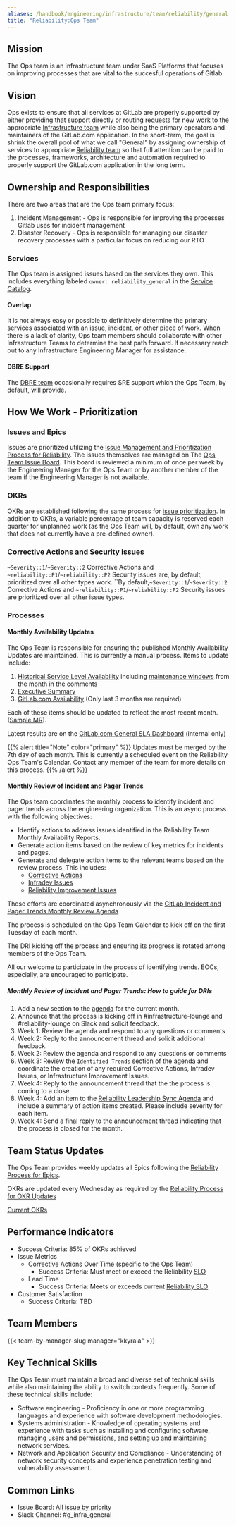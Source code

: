 ```yaml
---
aliases: /handbook/engineering/infrastructure/team/reliability/general.html
title: "Reliability:Ops Team"
---
```


## Mission

The Ops team is an infrastructure team under SaaS Platforms that focuses on improving processes that are vital to the succesful operations of Gitlab.

## Vision

Ops exists to ensure that all services at GitLab are properly supported by either providing that support directly or routing requests for new work to the appropriate [Infrastructure team](/handbook/engineering/infrastructure/team) while also being the primary operators and maintainers of the GitLab.com application.  In the short-term, the goal is shrink the overall pool of what we call "General" by assigning ownership of services to appropriate [Reliability team](/handbook/engineering/infrastructure/team) so that full attention can be paid to the processes, frameworks, architecture and automation required to properly support the GitLab.com application in the long term.

## Ownership and Responsibilities

There are two areas that are the Ops team primary focus:

1. Incident Management - Ops is responsible for improving the processes Gitlab uses for incident management
2. Disaster Recovery - Ops is responsible for managing our disaster recovery processes with a particular focus on reducing our RTO

### Services

The Ops team is assigned issues based on the services they own.  This includes everything labeled `owner: reliability_general` in the [Service Catalog](https://gitlab.com/gitlab-com/runbooks/blob/master/services/service-catalog.yml).

#### Overlap

It is not always easy or possible to definitively determine the primary services associated with an issue, incident, or other piece of work.  When there is a lack of clarity, Ops team members should collaborate with other Infrastructure Teams to determine the best path forward.  If necessary reach out to any Infrastructure Engineering Manager for assistance.

#### DBRE Support

The [DBRE team](/handbook/engineering/infrastructure/database) occasionally requires SRE support which the Ops Team, by default, will provide.

## How We Work - Prioritization

### Issues and Epics

Issues are prioritized utilizing the [Issue Management and Prioritization Process for Reliability](/handbook/engineering/infrastructure/team/ops/#issues-and-epics).  The issues themselves are managed on The [Ops Team Issue Board](https://gitlab.com/gitlab-com/gl-infra/production-engineering/-/boards/3993753?label_name[]=team%3A%3AOps).   This board is reviewed a minimum of once per week by the Engineering Manager for the Ops Team or by another member of the team if the Engineering Manager is not available.

### OKRs

OKRs are established following the same process for [issue prioritization](/handbook/engineering/infrastructure/team/ops/#issues-and-epics).  In addition to OKRs, a variable percentage of team capacity is reserved each quarter for unplanned work (as the Ops Team will, by default, own any work that does not currently have a pre-defined owner).

### Corrective Actions and Security Issues

`~Severity::1`/`~Severity::2` Corrective Actions and `~reliability::P1`/`~reliability::P2` Security issues are, by default, prioritized over all other types work.
``By default,`~Severity::1`/`~Severity::2` Corrective Actions and `~reliability::P1`/`~reliability::P2` Security issues are prioritized over all other issue types.

### Processes

#### Monthly Availability Updates

The Ops Team is responsible for ensuring the published Monthly Availability Updates are maintained.  This is currently a manual process.   Items to update include:

1. [Historical Service Level Availability](/handbook/engineering/monitoring/#historical-service-level-availability) including [maintenance windows](https://status.gitlab.com/pages/history/5b36dc6502d06804c08349f7) from the month in the comments
1. [Executive Summary](/handbook/engineering/performance-indicators/)
1. [GitLab.com Availability](/handbook/engineering/infrastructure-quality/performance-indicators/#gitlabcom-availability) (Only last 3 months are required)

Each of these items should be updated to reflect the most recent month.  ([Sample MR](https://gitlab.com/gitlab-com/www-gitlab-com/-/merge_requests/127806)).

Latest results are on the [GitLab.com General SLA Dashboard](https://dashboards.gitlab.net/d/general-slas/general-slas?orgId=1&from=now-1M%2FM&to=now-1M%2FM) (internal only)

{{% alert title="Note" color="primary" %}}
Updates must be merged by the 7th day of each month.  This is currently a scheduled event on the Reliability Ops Team's Calendar.  Contact any member of the team for more details on this process.
{{% /alert %}}

#### Monthly Review of Incident and Pager Trends

The Ops team coordinates the monthly process to identify incident and pager trends across the engineering organization.  This is an async process with the following objectives:

- Identify actions to address issues identified in the Reliability Team Monthly Availability Reports.
- Generate action items based on the review of key metrics for incidents and pages.
- Generate and delegate action items to the relevant teams based on the review process.  This includes:
   - [Corrective Actions](/handbook/engineering/infrastructure/incident-management/#corrective-actions)
   - [Infradev Issues](/handbook/engineering/workflow/#infradev)
   - [Reliability Improvement Issues](https://gitlab.com/gitlab-com/gl-infra/reliability/-/issues/new)

These efforts are coordinated asynchronously via the [GitLab Incident and Pager Trends Monthly Review Agenda](https://docs.google.com/document/d/1SBoyuKK_g3RbYMcwJZs6dFqCGH9NCqu-M3QsHIwiKMw/edit#)

The process is scheduled on the Ops Team Calendar to kick off on the first Tuesday of each month.

The DRI kicking off the process and ensuring its progress is rotated among members of the Ops Team.

All our welcome to participate in the process of identifying trends.  EOCs, especially, are encouraged to participate.

##### Monthly Review of Incident and Pager Trends: How to guide for DRIs

1. Add a new section to the [agenda](https://docs.google.com/document/d/1SBoyuKK_g3RbYMcwJZs6dFqCGH9NCqu-M3QsHIwiKMw/edit#) for the current month.
1. Announce that the process is kicking off in #infrastructure-lounge and #reliability-lounge on Slack and solicit feedback.
1. Week 1: Review the agenda and respond to any questions or comments
1. Week 2: Reply to the announcement thread and solicit additional feedback.
1. Week 2: Review the agenda and respond to any questions or comments
1. Week 3: Review the `Identified Trends` section of the agenda and coordinate the creation of any required Corrective Actions, Infradev Issues, or Infrastructure Improvement Issues.
1. Week 4: Reply to the announcement thread that the the process is coming to a close
1. Week 4: Add an item to the [Reliability Leadership Sync Agenda](https://docs.google.com/document/d/1K-od3_I1TsMcyLag-KyUw-iuCAaaqjR0GIbrmBwVU4M/edit#) and include a summary of action items created.  Please include severity for each item.
1. Week 4: Send a final reply to the announcement thread indicating that the process is closed for the month.

## Team Status Updates

The Ops Team provides weekly updates all Epics following the [Reliability Process for Epics](/handbook/engineering/infrastructure/team/ops/#issues-and-epics).

OKRs are updated every Wednesday as required by the [Reliability Process for OKR Updates](/handbook/engineering/infrastructure/team/ops/#okrs)

[Current OKRs](https://gitlab.com/gitlab-com/gitlab-OKRs/-/issues/?sort=closed_at_desc&state=opened&type%5B%5D=objective&label_name%5B%5D=Reliability%3A%3AGeneral&first_page_size=100)

## Performance Indicators

- Success Criteria: 85% of OKRs achieved
- Issue Metrics
  - Corrective Actions Over Time (specific to the Ops Team)
    - Success Criteria: Must meet or exceed the Reliability [SLO](/handbook/engineering/infrastructure/team/reliability/issues.html#service-level-agreements)
  - Lead Time
    - Success Criteria: Meets or exceeds current [Reliability SLO](/handbook/engineering/infrastructure/team/reliability/issues.html#service-level-agreements)
- Customer Satisfaction
   - Success Criteria: TBD

## Team Members

{{< team-by-manager-slug manager="kkyrala" >}}

## Key Technical Skills

The Ops Team must maintain a broad and diverse set of technical skills while also maintaining the ability to switch contexts frequently.  Some of these technical skills include:

- Software engineering - Proficiency in one or more programming languages and experience with software development methodologies.
- Systems administration - Knowledge of operating systems and experience with tasks such as installing and configuring software, managing users and permissions, and setting up and maintaining network services.
- Network and Application Security and Compliance - Understanding of network security concepts and experience penetration testing and vulnerability assessment.

## Common Links

- Issue Board: [All issue by priority](https://gitlab.com/gitlab-com/gl-infra/production-engineering/-/boards/3993753?label_name[]=team%3A%3AOps)
- Slack Channel: #g_infra_general
